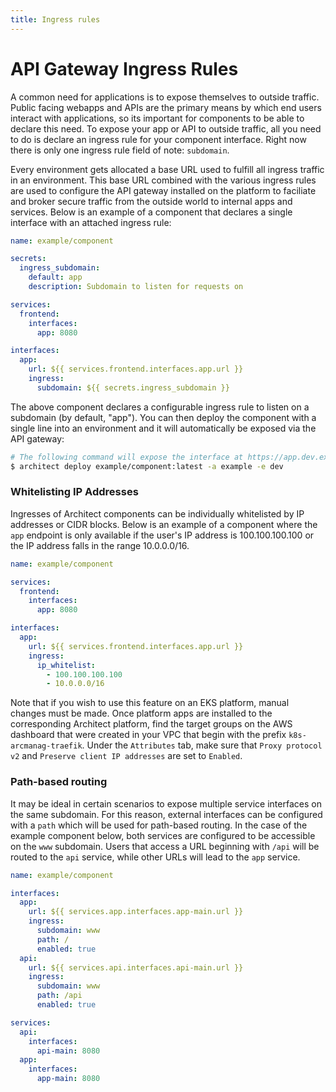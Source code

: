 ```yaml
---
title: Ingress rules
---
```


# API Gateway Ingress Rules

A common need for applications is to expose themselves to outside traffic. Public facing webapps and APIs are the primary means by which end users interact with applications, so its important for components to be able to declare this need. To expose your app or API to outside traffic, all you need to do is declare an ingress rule for your component interface. Right now there is only one ingress rule field of note: `subdomain`.

Every environment gets allocated a base URL used to fulfill all ingress traffic in an environment. This base URL combined with the various ingress rules are used to configure the API gateway installed on the platform to faciliate and broker secure traffic from the outside world to internal apps and services. Below is an example of a component that declares a single interface with an attached ingress rule:

```yaml
name: example/component

secrets:
  ingress_subdomain:
    default: app
    description: Subdomain to listen for requests on

services:
  frontend:
    interfaces:
      app: 8080

interfaces:
  app:
    url: ${{ services.frontend.interfaces.app.url }}
    ingress:
      subdomain: ${{ secrets.ingress_subdomain }}
```

The above component declares a configurable ingress rule to listen on a subdomain (by default, "app"). You can then deploy the component with a single line into an environment and it will automatically be exposed via the API gateway:

```sh
# The following command will expose the interface at https://app.dev.example.arc.domains
$ architect deploy example/component:latest -a example -e dev
```

### Whitelisting IP Addresses

Ingresses of Architect components can be individually whitelisted by IP addresses or CIDR blocks. Below is an example of a component where the `app` endpoint is only available if the user's IP address is 100.100.100.100 or the IP address falls in the range 10.0.0.0/16.

```yaml
name: example/component

services:
  frontend:
    interfaces:
      app: 8080

interfaces:
  app:
    url: ${{ services.frontend.interfaces.app.url }}
    ingress:
      ip_whitelist:
        - 100.100.100.100
        - 10.0.0.0/16
```

Note that if you wish to use this feature on an EKS platform, manual changes must be made. Once platform apps are installed to the corresponding Architect platform, find the target groups on the AWS dashboard that were created in your VPC that begin with the prefix `k8s-arcmanag-traefik`. Under the `Attributes` tab, make sure that `Proxy protocol v2` and `Preserve client IP addresses` are set to `Enabled`.

### Path-based routing

It may be ideal in certain scenarios to expose multiple service interfaces on the same subdomain. For this reason, external interfaces can be configured with a `path` which will be used for path-based routing. In the case of the example component below, both services are configured to be accessible on the `www` subdomain. Users that access a URL beginning with `/api` will be routed to the `api` service, while other URLs will lead to the `app` service.

```yml
name: example/component

interfaces:
  app:
    url: ${{ services.app.interfaces.app-main.url }}
    ingress:
      subdomain: www
      path: /
      enabled: true
  api:
    url: ${{ services.api.interfaces.api-main.url }}
    ingress:
      subdomain: www
      path: /api
      enabled: true

services:
  api:
    interfaces:
      api-main: 8080
  app:
    interfaces:
      app-main: 8080
```
